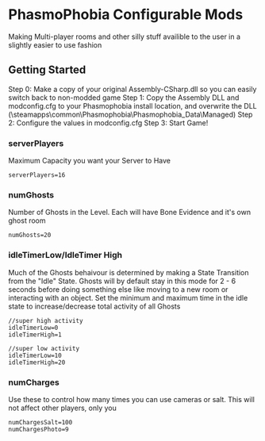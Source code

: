 # PhasmoPhobia Configurable Mods

Making Multi-player rooms and other silly stuff availible to the user in a slightly easier to use fashion

## Getting Started

Step 0: Make a copy of your original Assembly-CSharp.dll so you can easily switch back to non-modded game
Step 1: Copy the Assembly DLL and modconfig.cfg to your Phasmophobia install location, and overwrite the DLL (<SteamInstallLocation>\steamapps\common\Phasmophobia\Phasmophobia_Data\Managed)
Step 2: Configure the values in modconfig.cfg
Step 3: Start Game!

### serverPlayers

Maximum Capacity you want your Server to Have

```
serverPlayers=16
```

### numGhosts

Number of Ghosts in the Level. Each will have Bone Evidence and it's own ghost room

```
numGhosts=20
```

### idleTimerLow/IdleTimer High
Much of the Ghosts behaivour is determined by making a State Transition from the "Idle" State. Ghosts will by default stay in this mode for 2 - 6 seconds before doing something else like moving to a new room or interacting with an object.
Set the minimum and maximum time in the idle state to increase/decrease total activity of all Ghosts

```
//super high activity
idleTimerLow=0
idleTimerHigh=1

//super low activity
idleTimerLow=10
idleTimerHigh=20

```

### numCharges

Use these to control how many times you can use cameras or salt. This will not affect other players, only you

```
numChargesSalt=100
numChargesPhoto=9
```
